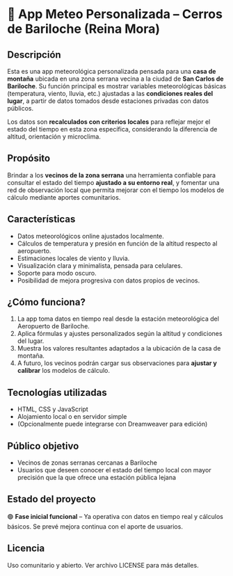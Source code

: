 
# 📍 App Meteo Personalizada – Cerros de Bariloche (Reina Mora)

## Descripción

Esta es una app meteorológica personalizada pensada para una **casa de montaña** ubicada en una zona serrana vecina a la ciudad de **San Carlos de Bariloche**. Su función principal es mostrar variables meteorológicas básicas (temperatura, viento, lluvia, etc.) ajustadas a las **condiciones reales del lugar**, a partir de datos tomados desde estaciones privadas con datos públicos.

Los datos son **recalculados con criterios locales** para reflejar mejor el estado del tiempo en esta zona específica, considerando la diferencia de altitud, orientación y microclima.

## Propósito

Brindar a los **vecinos de la zona serrana** una herramienta confiable para consultar el estado del tiempo **ajustado a su entorno real**, y fomentar una red de observación local que permita mejorar con el tiempo los modelos de cálculo mediante aportes comunitarios.

## Características

- Datos meteorológicos online ajustados localmente.
- Cálculos de temperatura y presión en función de la altitud respecto al aeropuerto.
- Estimaciones locales de viento y lluvia.
- Visualización clara y minimalista, pensada para celulares.
- Soporte para modo oscuro.
- Posibilidad de mejora progresiva con datos propios de vecinos.

## ¿Cómo funciona?

1. La app toma datos en tiempo real desde la estación meteorológica del Aeropuerto de Bariloche.
2. Aplica fórmulas y ajustes personalizados según la altitud y condiciones del lugar.
3. Muestra los valores resultantes adaptados a la ubicación de la casa de montaña.
4. A futuro, los vecinos podrán cargar sus observaciones para **ajustar y calibrar** los modelos de cálculo.

## Tecnologías utilizadas

- HTML, CSS y JavaScript
- Alojamiento local o en servidor simple
- (Opcionalmente puede integrarse con Dreamweaver para edición)

## Público objetivo

- Vecinos de zonas serranas cercanas a Bariloche
- Usuarios que deseen conocer el estado del tiempo local con mayor precisión que la que ofrece una estación pública lejana

## Estado del proyecto

🟢 **Fase inicial funcional** – Ya operativa con datos en tiempo real y cálculos básicos. Se prevé mejora continua con el aporte de usuarios.

## Licencia

Uso comunitario y abierto. Ver archivo LICENSE para más detalles.
